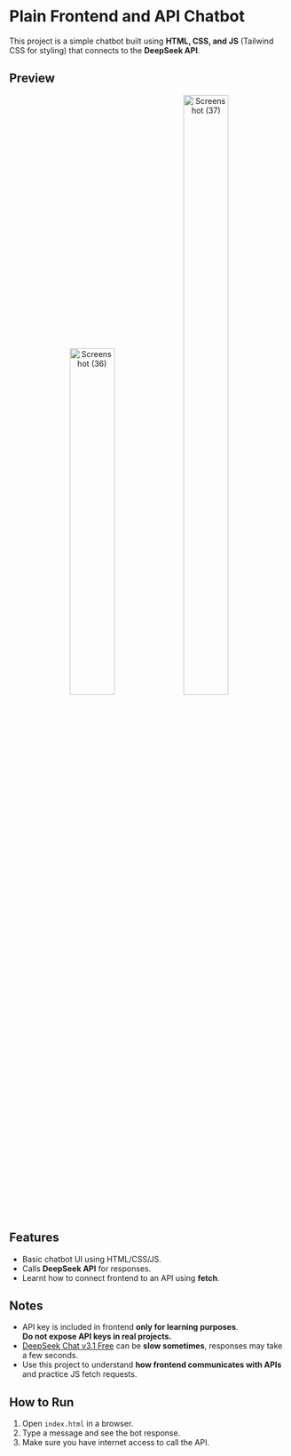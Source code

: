 # Plain Frontend and API Chatbot

This project is a simple chatbot built using **HTML, CSS, and JS** (Tailwind CSS for styling) that connects to the **DeepSeek API**.

## Preview

<p align="center">
<img width="40%" alt="Screenshot (36)" src="https://github.com/user-attachments/assets/e92f51d3-617b-4c65-a019-93875a579e83" />
<img width="40%" height="1080" alt="Screenshot (37)" src="https://github.com/user-attachments/assets/6d591abb-ff37-4237-aa4c-21b5670d09ec" />

</p>

## Features

- Basic chatbot UI using HTML/CSS/JS.  
- Calls **DeepSeek API** for responses.  
- Learnt how to connect frontend to an API using **fetch**.  

## Notes

- API key is included in frontend **only for learning purposes**.  
  **Do not expose API keys in real projects.**  
- [DeepSeek Chat v3.1 Free](https://openrouter.ai/deepseek/deepseek-chat-v3.1:free) can be **slow sometimes**, responses may take a few seconds.  
- Use this project to understand **how frontend communicates with APIs** and practice JS fetch requests.

## How to Run

1. Open `index.html` in a browser.  
2. Type a message and see the bot response.  
3. Make sure you have internet access to call the API.
